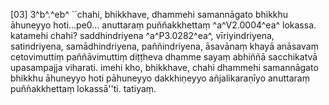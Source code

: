 [03] 3^b^.^eb^ ``chahi, bhikkhave, dhammehi samannāgato  bhikkhu āhuneyyo hoti...pe0... anuttaraṃ puññakkhettaṃ ^a^V2.0004^ea^ lokassa.  katamehi chahi? saddhindriyena ^a^P3.0282^ea^, vīriyindriyena,  satindriyena, samādhindriyena, paññindriyena, āsavānaṃ khayā anāsavaṃ  cetovimuttiṃ paññāvimuttiṃ diṭṭheva dhamme sayaṃ abhiññā sacchikatvā  upasampajja viharati. imehi kho, bhikkhave, chahi dhammehi  samannāgato bhikkhu āhuneyyo hoti pāhuneyyo dakkhiṇeyyo  añjalikaraṇīyo anuttaraṃ puññakkhettaṃ lokassā''ti. tatiyaṃ.
